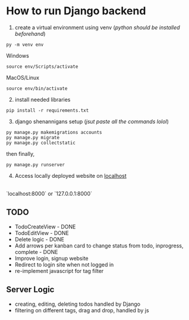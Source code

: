 # How to run Django backend

1. create a virtual environment using venv (*python should be installed beforehand*)
```
py -m venv env
```

Windows
```
source env/Scripts/activate
```

MacOS/Linux
```
source env/bin/activate
```

2. install needed libraries
```
pip install -r requirements.txt
```

3. django shenannigans setup (*jsut paste all the commands lolol*)
```
py manage.py makemigrations accounts
py manage.py migrate
py manage.py collectstatic 
```

then finally,
```
py manage.py runserver
```

4. Access locally deployed website on [localhost](127.0.0.1:8000) 
<br>
`localhost:8000` or `127.0.0.1:8000`


## TODO
- TodoCreateView - DONE
- TodoEditView - DONE
- Delete logic - DONE
- Add arrows per kanban card to change status from todo, inprogress, complete - DONE
- Improve login, signup website
- Redirect to login site when not logged in
- re-implement javascript for tag filter


## Server Logic
- creating, editing, deleting todos handled by Django
- filtering on different tags, drag and drop, handled by js


